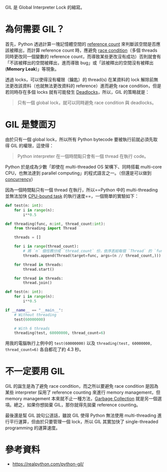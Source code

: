 GIL 是 Global Interpreter Lock 的縮寫。

# 為何需要 GIL？

首先，Python 透過計算一塊記憶體空間的 [reference count](</Computer Science/Garbage Collection.md>) 來判斷該空間是否應該被釋出，而計算 reference count 時，應避免 [race condition](</Operating System/零碎筆記.draft.md#Race Condition>)（多個 threads 同時更改同一個變數的 reference count，而導致某些更改沒有成功）否則就會有「不該被釋出的空間被釋出，進而導致 bug」或「該被釋出的空間沒有被釋出 (**Memory Leak**)」等現象。

透過 locks，可以使得沒有權限（鑰匙）的 thread(s) 在某資料的 lock 解除前無法更改該資料（也就無法更改資料的 reference）進而避免 race condition，但是若同時存在多個 locks 就有可能發生 [Deadlocks](</Operating System/Deadlocks.md>)，所以，GIL 的策略就是：

>只有一個 global lock，就可以同時避免 race condition 與 deadlocks。

# GIL 是雙面刃

由於只有一個 global lock，所以所有 Python bytecode 要被執行前就必須先取得 GIL 的權限，這使得：

>Python interpreter 在一個時間點只會有一個 thread 在執行 code。

Python 於是成為少數「即使在 multi-threaded OS 架構下、同時搭載 multi-core CPU，也無法達到 parallel computing」的程式語言之一。（但還是可以做到 [concurrency](</Operating System/零碎筆記.draft.md#Concurrency vs. Parallelism>)）

因為一個時間點只有一個 thread 在執行，所以==Python 中的 multi-threading 並無法加快 [CPU-bound task](</Operating System/CPU-Bound vs. IO-Bound Tasks.md#CPU-Bound Task>) 的執行速度==，一個簡單的實驗如下：

```Python
def test(n: int):
    for i in range(n):
        i**0.5

def threading(func, n:int, thread_count:int):
    from threading import Thread

    threads = []

    for i in range(thread_count):
        # 將 `n` 個任務分成 `thread_count` 份，依序丟給每個 `Thread` 的 `func`
        threads.append(Thread(target=func, args=(n // thread_count,)))

    for thread in threads:
        thread.start()

    for thread in threads:
        thread.join()

def test(n: int):
    for i in range(n):
        i**0.5

if __name__ == "__main__":
    # Without threading
    test(60000000)

    # With 6 threads
    threading(test, 60000000, thread_count=6)
```

用我的電腦執行上例中的 `test(60000000)` 以及 `threading(test, 60000000, thread_count=6)` 各自都花了約 4.3 秒。

# 不一定要用 GIL

GIL 的誕生是為了避免 race condition，而之所以要避免 race condition 是因為某些 interpreter 採用了 reference counting 來進行 memory management，但 memory management 本來就不止一種方法，[Garbage Collection](</Computer Science/Garbage Collection.md>) 就是另一個選項。總之，如果你想拋棄 GIL，那你就得先拋棄 reference counting。

最後還是幫 GIL 說句公道話，雖說 GIL 使得 Python 無法使用 multi-threading 進行平行運算，但由於只要管理一個 lock，所以 GIL 其實加快了 single-threaded programming 的運算速度。

# 參考資料

- <https://realpython.com/python-gil/>
